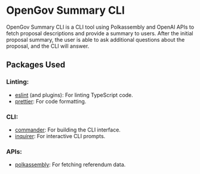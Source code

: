 # OpenGov Summary CLI

OpenGov Summary CLI is a CLI tool using Polkassembly and OpenAI APIs to fetch proposal descriptions and provide a summary to users. After the initial proposal summary, the user is able to ask additional questions about the proposal, and the CLI will answer.


## Packages Used

### Linting:

- [eslint](https://www.npmjs.com/package/eslint) (and plugins): For linting TypeScript code.
- [prettier](https://www.npmjs.com/package/prettier): For code formatting.

### CLI:

- [commander](https://www.npmjs.com/package/commander): For building the CLI interface.
- [inquirer](https://www.npmjs.com/package/inquirer): For interactive CLI prompts.

### APIs:

- [polkassembly](https://docs.polkassembly.io/jekyll/2023-10-17-api-and-resources.html): For fetching referendum data.